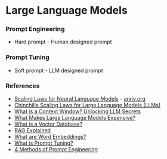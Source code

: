 # Large Language Models

### Prompt Engineering
- Hard prompt - Human designed prompt

### Prompt Tuning
- Soft prompt - LLM designed prompt
  
### References
- [Scaling Laws for Neural Language Models](https://medium.com/nlplanet/two-minutes-nlp-scaling-laws-for-neural-language-models-add6061aece7) - [arxiv.org](https://arxiv.org/abs/2001.08361)
- [Chinchilla Scaling Laws for Large Language Models (LLMs)](https://medium.com/@raniahossam/chinchilla-scaling-laws-for-large-language-models-llms-40c434e4e1c1)
- [What is a Context Window? Unlocking LLM Secrets](https://www.youtube.com/watch?v=-QVoIxEpFkM)
- [What Makes Large Language Models Expensive?](https://www.youtube.com/watch?v=7gMg98Hf3uM)
- [What is a Vector Database?](https://www.youtube.com/watch?v=t9IDoenf-lo)
- [RAG Explained](https://www.youtube.com/watch?v=qppV3n3YlF8)
- [What are Word Embeddings?](https://www.youtube.com/watch?v=wgfSDrqYMJ4)
- [What is Prompt Tuning?](https://www.youtube.com/watch?v=yu27PWzJI_Y)
- [4 Methods of Prompt Engineering](https://www.youtube.com/watch?v=1c9iyoVIwDs)
